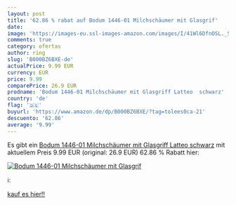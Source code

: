 ```yaml
---
layout: post
title: '62.86 % rabat auf Bodum 1446-01 Milchschäumer mit Glasgrif'
date: 
image: 'https://images-eu.ssl-images-amazon.com/images/I/41Wl6DfnOSL._SL200_.jpg'
comments: true
category: ofertas
author: ring
slug: 'B000BZ6BXE-de'
actualPrice: 9.99 EUR
currency: EUR
price: 9.99
comparePrice: 26.9 EUR
prodname: 'Bodum 1446-01 Milchschäumer mit Glasgriff Latteo  schwarz'
country: 'de'
flag: '🇩🇪'
buyurl: 'https://www.amazon.de/dp/B000BZ6BXE/?tag=tolees0ca-21'
descuento: '62.86'
average: '9.99'
---
```


Es gibt ein [Bodum 1446-01 Milchschäumer mit Glasgriff Latteo  schwarz](https://www.amazon.de/dp/B000BZ6BXE/?tag=tolees0ca-21) mit aktuellem Preis 9.99 EUR (original: 26.9 EUR) 62.86 % Rabatt hier:

[![Bodum 1446-01 Milchschäumer mit Glasgrif](https://images-eu.ssl-images-amazon.com/images/I/41Wl6DfnOSL._SL200_.jpg)](https://www.amazon.de/dp/B000BZ6BXE/?tag=tolees0ca-21)

ℹ️:


[kauf es hier!!](https://www.amazon.de/dp/B000BZ6BXE/?tag=tolees0ca-21)

